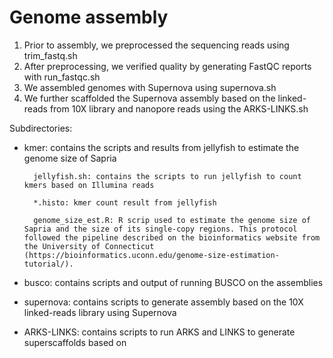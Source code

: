 Genome assembly
===============

1. Prior to assembly, we preprocessed the sequencing reads using trim_fastq.sh
2. After preprocessing, we verified quality by generating FastQC reports with run_fastqc.sh
3. We assembled genomes with Supernova using supernova.sh
4. We further scaffolded the Supernova assembly based on the linked-reads from 10X library and nanopore reads using the ARKS-LINKS.sh

Subdirectories:

- kmer: contains the scripts and results from jellyfish to estimate the genome size of Sapria
		
		jellyfish.sh: contains the scripts to run jellyfish to count kmers based on Illumina reads
		
		*.histo: kmer count result from jellyfish
		
		genome_size_est.R: R scrip used to estimate the genome size of Sapria and the size of its single-copy regions. This protocol followed the pipeline described on the bioinformatics website from the University of Connecticut (https://bioinformatics.uconn.edu/genome-size-estimation-tutorial/).
		
- busco: contains scripts and output of running BUSCO on the assemblies



- supernova: contains scripts to generate assembly based on the 10X linked-reads library using Supernova
- ARKS-LINKS: contains scripts to run ARKS and LINKS to generate superscaffolds based on 
